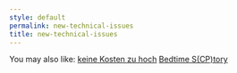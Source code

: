 ```yaml
---
style: default
permalink: new-technical-issues
title: new-technical-issues
---
```

You may also like:
[keine Kosten zu hoch](http://scp-wiki.net/keine-kosten-zu-hoch)
[Bedtime S(CP)tory](http://scp-wiki.net/bedtime-s-cp-tory)